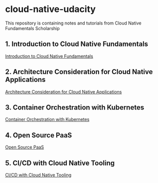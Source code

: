 # cloud-native-udacity
This repository is containing notes and tutorials from Cloud Native Fundamentals Scholarship

## 1. Introduction to Cloud Native Fundamentals
[Introduction to Cloud Native Fundamentals](/notes/Architecture_Consideration_for_Cloud_Native_Applications.md)

## 2. Architecture Consideration for Cloud Native Applications
[Architecture Consideration for Cloud Native Applications](/notes/Introduction_to_Cloud_Native_Fundamentals.md)

## 3. Container Orchestration with Kubernetes
[Container Orchestration with Kubernetes](/notes/Container_Orchestration_with_Kubernetes.md)

## 4. Open Source PaaS
[Open Source PaaS](/notes/Open_Source_PaaS.md)

## 5. CI/CD with Cloud Native Tooling
[CI/CD with Cloud Native Tooling](/notes/CI_CD_with_Cloud_Native_Tooling.md)

[comment]: <> (![]&#40; ""&#41;)
[comment]: <> (![]&#40; ""&#41;)
[comment]: <> (![]&#40; ""&#41;)
[comment]: <> (![]&#40; ""&#41;)